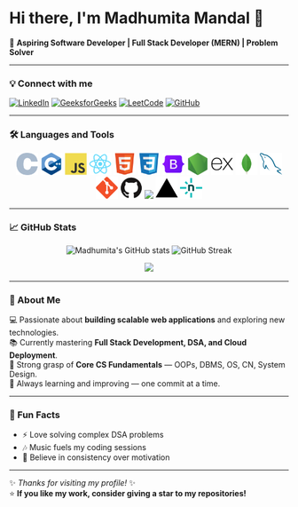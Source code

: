 # Hi there, I'm Madhumita Mandal 👋  

🎯 **Aspiring Software Developer | Full Stack Developer (MERN) | Problem Solver**

---

### 💡 Connect with me  

[![LinkedIn](https://img.shields.io/badge/LinkedIn-0077B5?style=for-the-badge&logo=linkedin&logoColor=white)](https://www.linkedin.com/in/madhumita-mandal-2b2169346/)
[![GeeksforGeeks](https://img.shields.io/badge/GeeksforGeeks-2F8D46?style=for-the-badge&logo=geeksforgeeks&logoColor=white)](https://www.geeksforgeeks.org/user/madhumitam0ca8/)
[![LeetCode](https://img.shields.io/badge/LeetCode-F89F1B?style=for-the-badge&logo=leetcode&logoColor=black)](https://leetcode.com/u/madhuuuuuuu/)
[![GitHub](https://img.shields.io/badge/GitHub-181717?style=for-the-badge&logo=github&logoColor=white)](https://github.com/madhumitaaa)

---

### 🛠️ Languages and Tools  

<p align="center">
  <img src="https://raw.githubusercontent.com/devicons/devicon/master/icons/c/c-original.svg" width="40"/>
  <img src="https://raw.githubusercontent.com/devicons/devicon/master/icons/cplusplus/cplusplus-original.svg" width="40"/>
  <img src="https://raw.githubusercontent.com/devicons/devicon/master/icons/javascript/javascript-original.svg" width="40"/>
  <img src="https://raw.githubusercontent.com/devicons/devicon/master/icons/react/react-original.svg" width="40"/>
  <img src="https://raw.githubusercontent.com/devicons/devicon/master/icons/html5/html5-original.svg" width="40"/>
  <img src="https://raw.githubusercontent.com/devicons/devicon/master/icons/css3/css3-original.svg" width="40"/>
  <img src="https://raw.githubusercontent.com/devicons/devicon/master/icons/bootstrap/bootstrap-original.svg" width="40"/>
  <img src="https://raw.githubusercontent.com/devicons/devicon/master/icons/nodejs/nodejs-original.svg" width="40"/>
  <img src="https://raw.githubusercontent.com/devicons/devicon/master/icons/express/express-original.svg" width="40"/>
  <img src="https://raw.githubusercontent.com/devicons/devicon/master/icons/mongodb/mongodb-original.svg" width="40"/>
  <img src="https://raw.githubusercontent.com/devicons/devicon/master/icons/mysql/mysql-original.svg" width="40"/>
  <img src="https://raw.githubusercontent.com/devicons/devicon/master/icons/git/git-original.svg" width="40"/>
  <img src="https://raw.githubusercontent.com/devicons/devicon/master/icons/github/github-original.svg" width="40"/>
  <img src="https://www.vectorlogo.zone/logos/getpostman/getpostman-icon.svg" width="40"/>
  <img src="https://raw.githubusercontent.com/devicons/devicon/master/icons/vercel/vercel-original.svg" width="40"/>
  <img src="https://raw.githubusercontent.com/devicons/devicon/master/icons/netlify/netlify-original.svg" width="40"/>
</p>

---

### 📈 GitHub Stats  

<p align="center">
  <img src="https://github-readme-stats.vercel.app/api?username=madhumitaaa&show_icons=true&theme=tokyonight&hide_border=false&border_radius=15" alt="Madhumita's GitHub stats" height="165" />
  <img src="https://github-readme-streak-stats.herokuapp.com/?user=madhumitaaa&theme=tokyonight&hide_border=false&border_radius=15" alt="GitHub Streak" height="165" />
</p>

<p align="center">
  <img src="https://github-readme-stats.vercel.app/api/top-langs/?username=madhumitaaa&layout=compact&theme=tokyonight&border_radius=15" height="165" />
</p>

---

### 🚀 About Me  

💻 Passionate about **building scalable web applications** and exploring new technologies.  
📚 Currently mastering **Full Stack Development, DSA, and Cloud Deployment**.  
🧠 Strong grasp of **Core CS Fundamentals** — OOPs, DBMS, OS, CN, System Design.  
🌱 Always learning and improving — one commit at a time.  

---

### 🌟 Fun Facts  
- ⚡ Love solving complex DSA problems  
- 🎶 Music fuels my coding sessions  
- 🧩 Believe in consistency over motivation  

---

✨ *Thanks for visiting my profile!* ✨  
⭐ **If you like my work, consider giving a star to my repositories!**

